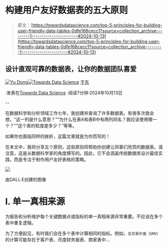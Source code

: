 # 构建用户友好数据表的五大原则

> 原文：[https://towardsdatascience.com/top-5-principles-for-building-user-friendly-data-tables-0dfe168cecc1?source=collection_archive---------1-----------------------#2024-10-13](https://towardsdatascience.com/top-5-principles-for-building-user-friendly-data-tables-0dfe168cecc1?source=collection_archive---------1-----------------------#2024-10-13)

## 设计直观可靠的数据表，让你的数据团队喜爱

[](https://ydong029.medium.com/?source=post_page---byline--0dfe168cecc1--------------------------------)[![Yu Dong](../Images/55c3c11c76cde72c65eb81a60384a436.png)](https://ydong029.medium.com/?source=post_page---byline--0dfe168cecc1--------------------------------)[](https://towardsdatascience.com/?source=post_page---byline--0dfe168cecc1--------------------------------)[![Towards Data Science](../Images/a6ff2676ffcc0c7aad8aaf1d79379785.png)](https://towardsdatascience.com/?source=post_page---byline--0dfe168cecc1--------------------------------) [于东](https://ydong029.medium.com/?source=post_page---byline--0dfe168cecc1--------------------------------)

·发表在[Towards Data Science](https://towardsdatascience.com/?source=post_page---byline--0dfe168cecc1--------------------------------) ·阅读7分钟·2024年10月13日

--

在数据科学和分析领域工作七年，我创建并查询了许多数据表。有很多次我会想，“这一列是什么意思？”“为什么在表A和表B中有两列同名？我应该使用哪一个？”“这个表的粒度是多少？”等等。

如果你也面临同样的挫折，这篇文章就是为你而写的！

在本文中，我将分享五个原则，这些原则将帮助你创建让同事们欣赏的数据表。请注意，这是从数据科学家的角度撰写的。因此，它不会涵盖传统数据库设计最佳实践，而是专注于制作用户友好表格的策略。

![](../Images/7389ac8d5b1b07029e727268f99634ac.png)

由DALL·E创建的图像

# I. 单一真相来源

为报告和分析维护每个关键数据点或指标的单一真相来源非常重要。不应该在多个表中重复逻辑。

为了方便起见，有时我们会在多个表中计算相同的指标。例如，`总交易价值（GMV）`的计算可能存在于客户表、月度财务报表、商家表中…

